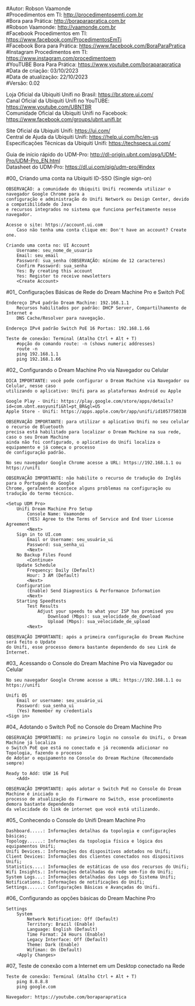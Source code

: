 #Autor: Robson Vaamonde<br>
#Procedimentos em TI: http://procedimentosemti.com.br<br>
#Bora para Prática: http://boraparapratica.com.br<br>
#Robson Vaamonde: http://vaamonde.com.br<br>
#Facebook Procedimentos em TI: https://www.facebook.com/ProcedimentosEmTi<br>
#Facebook Bora para Prática: https://www.facebook.com/BoraParaPratica<br>
#Instagram Procedimentos em TI: https://www.instagram.com/procedimentoem<br>
#YouTUBE Bora Para Prática: https://www.youtube.com/boraparapratica<br>
#Data de criação: 03/10/2023<br>
#Data de atualização: 22/10/2023<br>
#Versão: 0.02

Loja Oficial da Ubiquiti Unifi no Brasil: https://br.store.ui.com/<br>
Canal Oficial da Ubiquiti Unifi no YouTUBE: https://www.youtube.com/UBNTBR<br>
Comunidade Oficial da Ubiquiti Unifi no Facebook: https://www.facebook.com/groups/ubnt.unifi.br

Site Oficial da Ubiquiti Unifi: https://ui.com/<br>
Central de Ajuda da Ubiquiti Unifi: https://help.ui.com/hc/en-us<br>
Especificações Técnicas da Ubiquiti Unifi: https://techspecs.ui.com/

Guia de início rápido do UDM-Pro: http://dl-origin.ubnt.com/qsg/UDM-Pro/UDM-Pro_EN.html<br>
Datasheet do UDM-Pro: https://dl.ui.com/qig/udm-pro/#index

#00_ Criando uma conta na Ubiquiti ID-SSO (Single sign-on)<br>

	OBSERVAÇÃO: a comunidade do Ubiquiti Unifi recomenda utilizar o navegador Google Chrome para a 
	configuração e administração do Unifi Network ou Design Center, devido a compatibilidade do Java 
	e recursos integrados no sistema que funciona perfeitamente nesse navegador.
	
	Acesse o site: https://account.ui.com
		Caso não tenha uma conta clique em: Don't have an account? Create one.
	
	Criando uma conta no: UI Account
		Username: seu_nome_de_usuario
		Email: seu_email
		Password: sua_senha (OBSERVAÇÃO: mínimo de 12 caracteres)
		Confirm Password: sua_senha
		Yes: By creating this account
		Yes: Register to receive newsletters
		<Create Account>

#01_ Configurações Básicas de Rede do Dream Machine Pro e Switch PoE<br>

	Endereço IPv4 padrão Dream Machine: 192.168.1.1
		Recursos habilitados por padrão: DHCP Server, Compartilhamento de Internet e
		DNS Cache/Resolver para navegação.

	Endereço IPv4 padrão Switch PoE 16 Portas: 192.168.1.66

	Teste de conexão: Terminal (Atalho Ctrl + Alt + T)
		#opção do comando route: -n (shows numeric addresses)
		route -n
		ping 192.168.1.1
		ping 192.168.1.66

#02_ Configurando o Dream Machine Pro via Navegador ou Celular<br>

	DICA IMPORTANTE: você pode configurar o Dream Machine via Navegador ou Celular, nesse caso
	utilizando o aplicativo: Unifi para as plataformas Android ou Apple

	Google Play - Unifi: https://play.google.com/store/apps/details?id=com.ubnt.easyunifi&hl=pt_BR&gl=US
	Apple Store - Unifi: https://apps.apple.com/br/app/unifi/id1057750338

	OBSERVAÇÃO IMPORTANTE: para utilizar o aplicativo Unifi no seu celular o recurso de Bluetooth
	precisa está habilitado para localizar o Dream Machine na sua rede, caso o seu Dream Machine
	ainda não foi configurado, o aplicativo do Unifi localiza o equipamento e já começa o processo 
	de configuração padrão.

	No seu navegador Google Chrome acesse a URL: https://192.168.1.1 ou https://unifi
	
	OBSERVAÇÃO IMPORTANTE: não habilite o recurso de tradução do Inglês para o Português do Google
	Chrome, geralmente acontece alguns problemas na configuração ou tradução do termo técnico.

	<Setup UDM Pro>
		Unifi Dream Machine Pro Setup
			Console Name: Vaamonde
			(YES) Agree to the Terms of Service and End User License Agreement
			<Next>
		Sign in to UI.com
			Email or Username: seu_usuário_ui
			Password: sua_senha_ui
			<Next>
		No Backup Files Found
			<Continue>
		Update Schedule
			Frequency: Daily (Default)
			Hour: 3 AM (Default)
			<Next>
		Configuration
			(Enable) Send Diagnostics & Performance Information
			<Next>
		Starting Speedtests
			Test Results
				Adjust your speeds to what your ISP has promised you
					Download (Mbps): sua_velocidade_de_download
					Upload (Mbps): sua_velocidade_de_upload
			<Next>

	OBSERVAÇÃO IMPORTANTE: após a primeira configuração do Dream Machine será feito o Update
	do Unifi, esse processo demora bastante dependendo do seu Link de Internet.

#03_ Acessando o Console do Dream Machine Pro via Navegador ou Celular<br>

	No seu navegador Google Chrome acesse a URL: https://192.168.1.1 ou https://unifi

	Unifi OS
		Email or username: seu_usuário_ui
		Password: sua_senha_ui
		(Yes) Remember my credentials
	<Sign in>

#04_ Adotando o Switch PoE no Console do Dream Machine Pro<br>

	OBSERVAÇÃO IMPORTANTE: no primeiro login no console do Unifi, o Dream Machine já localiza
	o Switch PoE que está no conectado e já recomenda adicionar no Topologia, fazendo o processo
	de Adotar o equipamento no Console do Dream Machine (Recomendado sempre)

	Ready to Add: USW 16 PoE
		<Add>

	OBSERVAÇÃO IMPORTANTE: após adotar o Switch PoE no Console do Dream Machine é iniciado o 
	processo de atualização do Firmware no Switch, esse procedimento demora bastante dependendo
	da velocidade do link de internet que você está utilizando.

#05_ Conhecendo o Console do Unifi Dream Machine Pro<br>

	Dashboard.....: Informações detalhas da topologia e configurações básicas;
	Topology......: Informações da topologia física e lógica dos equipamentos Unifi;
	Unifi Devices.: Informações dos dispositivos adotados no Unifi;
	Client Devices: Informações dos clientes conectados nos dispositivos Unifi;
	Statistics....: Informações de estáticas de uso dos recursos do Unifi;
	Wifi Insights.: Informações detalhadas da rede sem-fio do Unifi;
	System Logs...: Informações detalhadas dos Logs do Sistema Unifi;
	Notifications.: Informações de notificações do Unifi;
	Settings......: Configurações Básicas e Avançadas do Unifi.

#06_ Configurando as opções básicas do Dream Machine Pro<br>

	Settings
		System
			Network Notification: Off (Default)
			Territory: Brazil (Enable)
			Language: English (Default)
			Time Format: 24 Hours (Enable)
			Legacy Interface: Off (Default)
			Theme: Dark (Enable)
			Wifiman: On (Default)
		<Apply Changes>

#07_ Teste de conexão com a Internet em um Desktop conectado na Rede<br>

	Teste de conexão: Terminal (Atalho Ctrl + Alt + T)
		ping 8.8.8.8
		ping google.com

	Navegador: https://youtube.com/boraparapratica